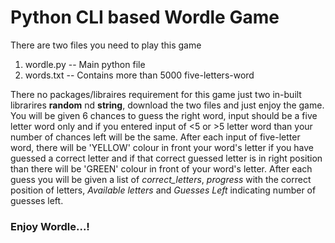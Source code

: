 # Python CLI based Wordle Game
There are two files you need to play this game
1. wordle.py  -- Main python file 
2. words.txt  -- Contains more than 5000 five-letters-word 


There no packages/libraires requirement for this game just two in-built librarires **random** nd **string**, download the two files and just enjoy the game.
You will be given 6 chances to guess the right word, input should be a five letter word only and if you entered input of <5 or >5 letter word than your number of chances left will be the same.
After each input of five-letter word, there will be 'YELLOW' colour in front your word's letter if you have guessed a correct letter and if that correct guessed letter is in right position than there will be 'GREEN' colour in front of your word's letter.
After each guess you will be given a list of *correct_letters*, *progress* with the correct position of letters, *Available letters* and *Guesses Left* indicating number of guesses left.
### Enjoy Wordle...!
